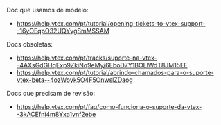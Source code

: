 Doc que usamos de modelo: 

- https://help.vtex.com/pt/tutorial/opening-tickets-to-vtex-support--16yOEqpO32UQYygSmMSSAM

Docs obsoletas: 

- https://help.vtex.com/pt/tracks/suporte-na-vtex--4AXsGdGHqExp9ZkiNq9eMy/6EboD7Y1BOLlWdT8JM15EE
- https://help.vtex.com/pt/tutorial/abrindo-chamados-para-o-suporte-vtex-beta--4ozWoyk5O4F5OnwslZDaog

Docs que precisam de revisão: 

- https://help.vtex.com/pt/faq/como-funciona-o-suporte-da-vtex--3kACEfni4m8Yxa1vnf2ebe
